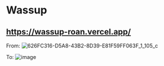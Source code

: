 # Wassup
https://wassup-roan.vercel.app/
---
From:
![626FC316-D5A8-43B2-8D39-E81F59FF063F_1_105_c](https://github.com/user-attachments/assets/d76ec39b-3127-43b7-b0f6-69b90808b72b)

To: 
![image](https://github.com/user-attachments/assets/9bda472c-476c-4fd0-baed-11a5abe4e91e)
